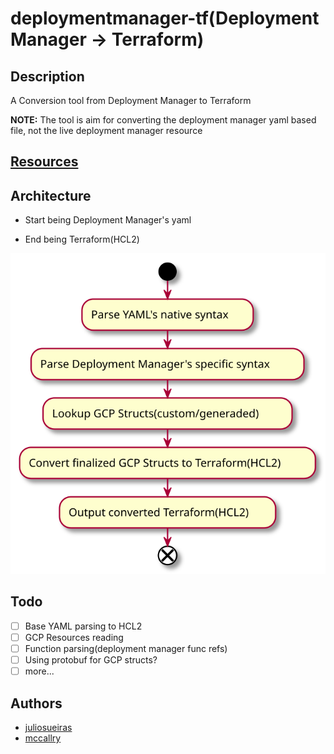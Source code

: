 # deploymentmanager-tf(Deployment Manager -> Terraform)    

## Description    

A Conversion tool from Deployment Manager to Terraform    

**NOTE:** The tool is aim for converting the deployment manager yaml based file, not the live deployment manager resource    

## [Resources](./RESOURCES.md)    

## Architecture     

- Start being Deployment Manager's yaml    

- End being Terraform(HCL2)    

![](imgs/architecture.svg)    

## Todo    

- [ ] Base YAML parsing to HCL2    
- [ ] GCP Resources reading    
- [ ] Function parsing(deployment manager func refs)    
- [ ] Using protobuf for GCP structs?    
- [ ] more...

## Authors
- [juliosueiras](https://github.com/juliosueiras)
- [mccallry](https://github.com/mccallry)
